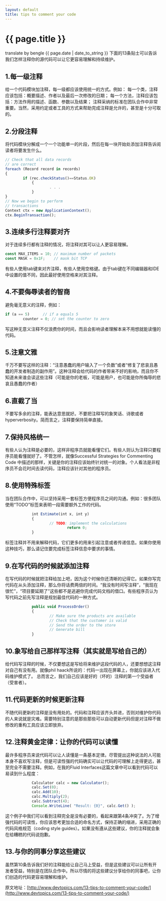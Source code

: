 ```yaml
---
layout: default
title: tips to comment your code
---
```

# {{ page.title }}
translate by bengle
{{ page.date | date_to_string }}
下面的13条贴士可以告诉我们怎样注释你的源代码可以让它更容易理解和持续维护。
## 1.每一级注释
给一个代码模块加注释，每一级都应该使用统一的方式。例如：
每一个类，注释应该包括：概要描述、作者以及最后一次修改的日期；
每一个方法，注释应该包括：方法作用的描述、函数、参数以及结果；
注释采纳的标准在团队合作中非常重要。当然，采用约定或者工具的方式来帮助完成注释是允许的，甚至是十分可取的。
## 2.分段注释
将代码模块分解成一个一个功能单一的片段，然后在每一块开始处添加注释告诉阅读者将要发生什么。

```javascript
// Check that all data records
// are correct 
foreach (Record record in records) 
{
		if (rec.checkStatus()==Status.OK)
			{ 
					. . . 
			} 
} 
// Now we begin to perform 
// transactions 
Context ctx = new ApplicationContext(); 
ctx.BeginTransaction();
```

## 3.连续多行注释要对齐

对于连续多行都有注释的情况，将注释对其可以让人更容易理解。

```javascript
const MAX_ITEMS = 10; // maximum number of packets 
const MASK = 0x1F;    // mask bit TCP
```

有些人使用tab键来对齐注释，有些人使用空格键。由于tab键在不同编辑器和IDE中设置的值不同，因此最好使用空格来对其注释。

## 4.不要侮辱读者的智商

避免毫无意义的注释，例如：

```javascript
if (a == 5)      // if a equals 5 
	    counter = 0; // set the counter to zero
```

写这种无意义注释不仅浪费你的时间，而且会影响读者理解本来不用想就能读懂的代码。

## 5.注意文雅

千万不要写这样的注释：“注意愚蠢的用户输入了一个负数”或者“修复了悲哀且愚蠢的开发者制造的副作用”。这种注释会给代码的作者带来不好的影响，而且你不知道未来谁会读这些注释（可能是你的老板，可能是用户，也可能是你所侮辱的悲哀且愚蠢的作者）

## 6.直截了当

不要写多余的注释，能表达意思就好。不要把注释写的象笑话、诗歌或者hyperverbosity。简而言之，注释要保持简单直接。

## 7.保持风格统一

有些人认为注释是必要的，这样非程序员就能看懂它们。有些人则认为注释只要程序员能看懂就好了。不管怎样，就像Successful Strategies for Commenting Code 中描述的那样，关键是你的注释应该始终针对统一的对象。个人看法是非程序员不会花时间去读代码，注释应该针对其他的程序员。

## 8.使用特殊标签

当在团队合作中，可以坚持采用一套标签方便程序员之间的沟通。例如：很多团队使用“TODO”标签来表明一段需要额外工作的代码。

```javascript
			int Estimate(int x, int y) 
			{
				    // TODO: implement the calculations 
						    return 0;
			}
```

标签注释并不用来解释代码，它们更多的用来引起注意或者传递信息。如果你使用这种技巧，那么请记住要完成标签注释信息中要求的事情。

## 9.在写代码的时候就添加注释

在写代码的时候就把注释给加上吧，因为这个时候你还清晰的记得它。如果你写完代码在从头添加注释，那么你将话费两倍的时间。“我没有时间写注释”，“我现在很忙”，“项目要延期了”这些都不是逃避你完成代码文档的借口。有些程序员认为写代码之前先写注释是规划最佳代码的一种方式。

```javascript
			public void ProcessOrder() 
			{
					// Make sure the products are available
					// Check that the customer is valid 
					// Send the order to the store 
					// Generate bill 
			}
```

## 10.象写给自己那样写注释（其实就是写给自己的）

给代码写注释的时候，不仅要想这是写给将来维护这段代码的人，还要想想这注释对自己有没有用。就像phil haack所说的：代码一出现在屏幕上，你就应该进入代码维护模式了。
总而言之，我们自己应该是好的（坏的）注释的第一个受益者（受害者）。

## 11.代码更新的时候更新注释

不随代码更新的注释是没有用处的。代码和注释应该齐头并进，否则对维护你代码的人来说就是灾难。需要特别注意的是那些那些可以自动更新代码但是对注释不做修改的重构工具应该立即放弃。

## 12.注释黄金定律：让你的代码可以读懂

最许多程序员来说代码可以让人读懂是一条基本定律。尽管提出这种说法的人可能本身不喜欢写注释，但是可读性强的代码确实可以让代码的可理解上走得更远，甚至完全不需要注释。例如，在我的Fluid Interfaces这篇文章中可以看到代码可以易读到什么程度：

```javascript
			Calculator calc = new Calculator();
			calc.Set(0);
			calc.Add(10);
			calc.Multiply(2);
			calc.Subtract(4);
			Console.WriteLine( "Result: {0}", calc.Get() );
```

这个例子中我们可以看到注释完全是没有必要的，看起来跟第4条冲突了。为了增强代码的可读性，你应该思考更加合适的命名方式，保持正确的缩进，采用正确的代码风格规范（coding style guides）。如果没有遵从这些建议，你的注释就会象在给糟糕的代码说抱歉。

## 13.与你的同事分享这些建议

虽然第10条告诉我们好的注释能给让自己马上受益，但是这些建议可以让所有开发者受益，特别是在团队合作中。所以尽情的将这些建议分享给你的同事吧，让你们创造的代码更容易理解和维护。

原文地址：[http://www.devtopics.com/13-tips-to-comment-your-code/](http://www.devtopics.com/13-tips-to-comment-your-code/)
